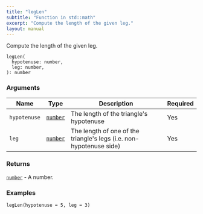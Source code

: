 ```yaml
---
title: "legLen"
subtitle: "Function in std::math"
excerpt: "Compute the length of the given leg."
layout: manual
---
```


Compute the length of the given leg.

```kcl
legLen(
  hypotenuse: number,
  leg: number,
): number
```



### Arguments

| Name | Type | Description | Required |
|----------|------|-------------|----------|
| `hypotenuse` | [`number`](/docs/kcl-std/types/std-types-number) | The length of the triangle's hypotenuse | Yes |
| `leg` | [`number`](/docs/kcl-std/types/std-types-number) | The length of one of the triangle's legs (i.e. non-hypotenuse side) | Yes |

### Returns

[`number`](/docs/kcl-std/types/std-types-number) - A number.


### Examples

```kcl
legLen(hypotenuse = 5, leg = 3)
```



